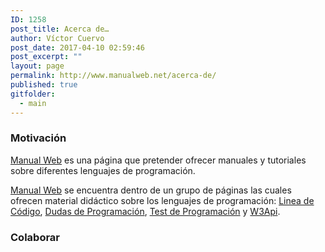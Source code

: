 ```yaml
---
ID: 1258
post_title: Acerca de…
author: Víctor Cuervo
post_date: 2017-04-10 02:59:46
post_excerpt: ""
layout: page
permalink: http://www.manualweb.net/acerca-de/
published: true
gitfolder:
  - main
---
```

### Motivación

[Manual Web][1] es una página que pretender ofrecer manuales y tutoriales sobre diferentes lenguajes de programación.

[Manual Web][1] se encuentra dentro de un grupo de páginas las cuales ofrecen material didáctico sobre los lenguajes de programación: [Linea de Código][2], [Dudas de Programación][3], [Test de Programación][4] y [W3Api][5].

### Colaborar

 [1]: http://www.manualweb.net "Manuales y tutoriales de programación"
 [2]: http://lineadecodigo.com "Ejemplos de Programación"
 [3]: http://www.dudasprogramacion.com "Preguntas y respuestas sobre programación"
 [4]: http://www.testprogramacion.com "Test de Conocimiento sobre programación"
 [5]: http://www.w3api.com "APIs de los lenguajes de programación"